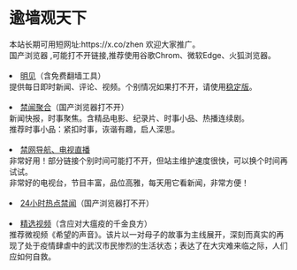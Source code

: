 # 逾墙观天下
<div>本站长期可用短网址:https://x.co/zhen 欢迎大家推广。</div>
<div>国产浏览器 ,可能打不开链接,推荐使用谷歌Chrom、微软Edge、火狐浏览器。</div>
<div><BR></div>
  
 <li><font class="ws11"><a href="https://gitlab.com/zh99/www/-/blob/master/README.md" title="" target="_blank">明见</a>（含免费翻墙工具）</font></a></font></li  
<div>提供每日即时新闻、评论、视频。个别情况如果打不开，请使用<a href="https://github.com/wlrgim293/www/blob/master/README.md" title="" target="_blank">稳定版</a></font>。</font></li></div>
<div><BR></div>
<li><font class="ws11"><a 
  <li><font class="ws11"><a href= https://github.com/gfw-breaker/banned-news1/blob/master/README.md title="" target="_blank">禁闻聚合</a></font>（国产浏览器打不开） </li>
  <div>新闻快报，时事聚焦。含精品电影、纪录片、时事小品、热播连续剧。</font></li></div> 
  <div>推荐时事小品：紧扣时事，诙谐有趣，启人深思。
  <div><BR></div> 
  <li><font class="ws11"><a href="https://flowe77.herokuapp.com/" title="" target="_blank">禁网导航、电视直播</a></font></li   
 
<div>非常好用！部分链接个别时间可能打不开，但站主维护速度很快，可以换个时间再试试。</font></li></div> 
<div>非常好的电视台，节目丰富，品位高雅，每天用它看新闻，非常方便！</font></li></div> 

<div><BR></div>
 <li><font class="ws11"><a href="https://github.com/zydd999/bnews/blob/master/readme.md#dsfgt" title="" target="_blank">24小时热点禁闻</a></font>（国产浏览器打不开）</font></li   
 

 
<div><BR></div>
<li><font class="ws11"><a href="https://gitlab.com/zh99/dong/-/blob/master/README.md" title="" target="_blank">精选视频</a></font>（含应对大瘟疫的千金良方）</a></font></li  


 <div>推荐微视频《希望的声音》。该片以一对母子的故事为主线展开，深刻而真实的再现了处于疫情肆虐中的武汉市民惨烈的生活状态；表达了在大灾难来临之际，人们应如何自救。</div>
 
<div><BR></div>

